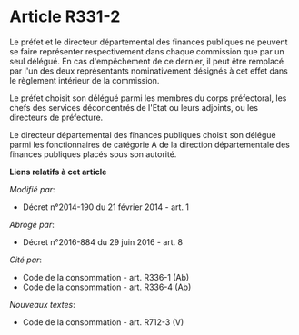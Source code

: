 # Article R331-2

Le préfet et le directeur départemental des finances publiques ne peuvent se faire représenter respectivement dans chaque
commission que par un seul délégué. En cas d'empêchement de ce dernier, il peut être remplacé par l'un des deux représentants
nominativement désignés à cet effet dans le règlement intérieur de la commission.

Le préfet choisit son délégué parmi les membres du corps préfectoral, les chefs des services déconcentrés de l'Etat ou leurs
adjoints, ou les directeurs de préfecture. 

Le directeur départemental des finances publiques choisit son délégué parmi les fonctionnaires de catégorie A de la direction
départementale des finances publiques placés sous son autorité.

**Liens relatifs à cet article**

_Modifié par_:

  - Décret n°2014-190 du 21 février 2014 - art. 1

_Abrogé par_:

  - Décret n°2016-884 du 29 juin 2016 - art. 8

_Cité par_:

  - Code de la consommation - art. R336-1 (Ab)
  - Code de la consommation - art. R336-4 (Ab)

_Nouveaux textes_:

  - Code de la consommation - art. R712-3 (V)
